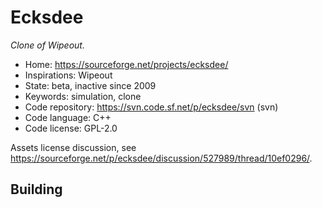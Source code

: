 # Ecksdee

_Clone of Wipeout._

- Home: https://sourceforge.net/projects/ecksdee/
- Inspirations: Wipeout
- State: beta, inactive since 2009
- Keywords: simulation, clone
- Code repository: https://svn.code.sf.net/p/ecksdee/svn (svn)
- Code language: C++
- Code license: GPL-2.0

Assets license discussion, see https://sourceforge.net/p/ecksdee/discussion/527989/thread/10ef0296/.

## Building

